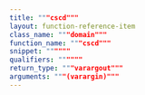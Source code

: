 ```yaml
---
title: """cscd"""
layout: function-reference-item
class_name: """domain"""
function_name: """cscd"""
snippet: """"""
qualifiers: """"""
return_type: """varargout"""
arguments: """(varargin)"""
---
```


